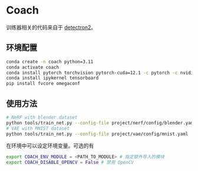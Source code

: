 # Coach

训练器相关的代码来自于 [detectron2](https://github.com/facebookresearch/detectron2.git)。

## 环境配置

```bash
conda create -n coach python=3.11
conda activate coach
conda install pytorch torchvision pytorch-cuda=12.1 -c pytorch -c nvidia
conda install ipykernel tensorboard
pip install fvcore omegaconf
```

## 使用方法

```bash
# NeRF with blender dataset
python tools/train_net.py --config-file project/nerf/config/blender.yaml
# VAE with MNIST dataset
python tools/train_net.py --config-file project/vae/config/mnist.yaml
```

在环境中可以设定环境变量。可选的有

```bash
export COACH_ENV_MODULE = <PATH_TO_MODULE> # 指定额外导入的模块
export COACH_DISABLE_OPENCV = False # 禁用 OpenCV
```

